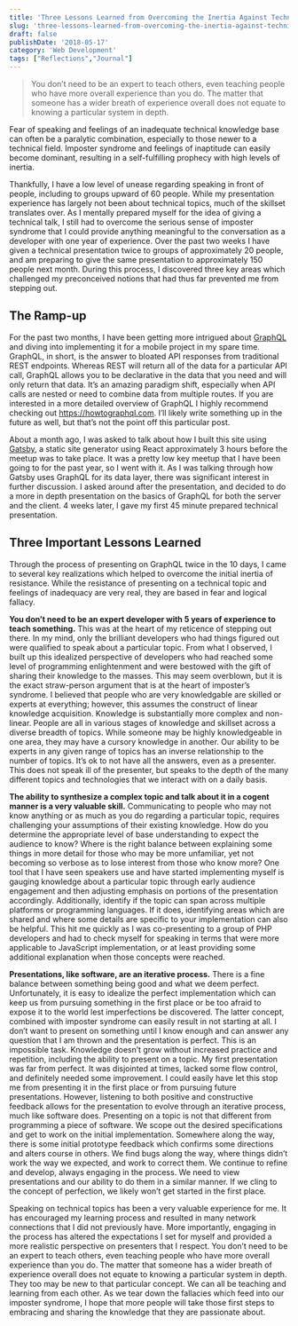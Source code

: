 ```yaml
---
title: 'Three Lessons Learned from Overcoming the Inertia Against Technical Presentations'
slug: 'three-lessons-learned-from-overcoming-the-inertia-against-technical-presentations'
draft: false
publishDate: '2018-05-17'
category: 'Web Development'
tags: ["Reflections","Journal"]
---
```

> You don’t need to be an expert to teach others, even teaching people who have more overall experience than you do. The matter that someone has a wider breath of experience overall does not equate to knowing a particular system in depth.

Fear of speaking and feelings of an inadequate technical knowledge base can often be a paralytic combination, especially to those newer to a technical field. Imposter syndrome and feelings of inaptitude can easily become dominant, resulting in a self-fulfilling prophecy with high levels of inertia.

Thankfully, I have a low level of unease regarding speaking in front of people, including to groups upward of 60 people. While my presentation experience has largely not been about technical topics, much of the skillset translates over. As I mentally prepared myself for the idea of giving a technical talk, I still had to overcome the serious sense of imposter syndrome that I could provide anything meaningful to the conversation as a developer with one year of experience. Over the past two weeks I have given a technical presentation twice to groups of approximately 20 people, and am preparing to give the same presentation to approximately 150 people next month. During this process, I discovered three key areas which challenged my preconceived notions that had thus far prevented me from stepping out.

## The Ramp-up
For the past two months, I have been getting more intrigued about [GraphQL](https:graphql.org) and diving into implementing it for a mobile project in my spare time. GraphQL, in short, is the answer to bloated API responses from traditional REST endpoints. Whereas REST will return all of the data for a particular API call, GraphQL allows you to be declarative in the data that you need and will only return that data. It’s an amazing paradigm shift, especially when API calls are nested or need to combine data from multiple routes. If you are interested in a more detailed overview of GraphQL I highly recommend checking out https://howtographql.com. I’ll likely write something up in the future as well, but that’s not the point off this particular post.

About a month ago, I was asked to talk about how I built this site using [Gatsby](https:gatsbyjs.org), a static site generator using React approximately 3 hours before the meetup was to take place. It was a pretty low key meetup that I have been going to for the past year, so I went with it. As I was talking through how Gatsby uses GraphQL for its data layer, there was significant interest in further discussion. I asked around after the presentation, and decided to do a more in depth presentation on the basics of GraphQL for both the server and the client. 4 weeks later, I gave my first 45 minute prepared technical presentation.

## Three Important Lessons Learned
Through the process of presenting on GraphQL twice in the 10 days, I came to several key realizations which helped to overcome the initial inertia of resistance. While the resistance of presenting on a technical topic and feelings of inadequacy are very real, they are based in fear and logical fallacy.

**You don’t need to be an expert developer with 5 years of experience to teach something.** This was at the heart of my reticence of stepping out there. In my mind, only the brilliant developers who had things figured out were qualified to speak about a particular topic. From what I observed, I built up this idealized perspective of developers who had reached some level of programming enlightenment and were bestowed with the gift of sharing their knowledge to the masses. This may seem overblown, but it is the exact straw-person argument that is at the heart of imposter’s syndrome. I believed that people who are very knowledgable are skilled or experts at everything; however, this assumes the construct of linear knowledge acquisition. Knowledge is substantially more complex and non-linear. People are all in various stages of knowledge and skillset across a diverse breadth of topics. While someone may be highly knowledgeable in one area, they may have a cursory knowledge in another. Our ability to be experts in any given range of topics has an inverse relationship to the number of topics. It’s ok to not have all the answers, even as a presenter. This does not speak ill of the presenter, but speaks to the depth of the many different topics and technologies that we interact with on a daily basis.

**The ability to synthesize a complex topic and talk about it in a cogent manner is a very valuable skill.** Communicating to people who may not know anything or as much as you do regarding a particular topic, requires challenging your assumptions of their existing knowledge. How do you determine the appropriate level of base understanding to expect the audience to know? Where is the right balance between explaining some things in more detail for those who may be more unfamiliar, yet not becoming so verbose as to lose interest from those who know more? One tool that I have seen speakers use and have started implementing myself is gauging knowledge about a particular topic through early audience engagement and then adjusting emphasis on portions of the presentation accordingly. Additionally, identify if the topic can span across multiple platforms or programming languages. If it does, identifying areas which are shared and where some details are specific to your implementation can also be helpful. This hit me quickly as I was co-presenting to a group of PHP developers and had to check myself for speaking in terms that were more applicable to JavaScript implementation, or at least providing some additional explanation when those concepts were reached.

**Presentations, like software, are an iterative process.** There is a fine balance between something being good and what we deem perfect. Unfortunately, it is easy to idealize the perfect implementation which can keep us from pursuing something in the first place or be too afraid to expose it to the world lest imperfections be discovered. The latter concept, combined with imposter syndrome can easily result in not starting at all. I don’t want to present on something until I know enough and can answer any question that I am thrown and the presentation is perfect. This is an impossible task. Knowledge doesn’t grow without increased practice and repetition, including the ability to present on a topic. My first presentation was far from perfect. It was disjointed at times, lacked some flow control, and definitely needed some improvement. I could easily have let this stop me from presenting it in the first place or from pursuing future presentations. However, listening to both positive and constructive feedback allows for the presentation to evolve through an iterative process, much like software does. Presenting on a topic is not that different from programming a piece of software. We scope out the desired specifications and get to work on the initial implementation. Somewhere along the way, there is some initial prototype feedback which confirms some directions and alters course in others. We find bugs along the way, where things didn’t work the way we expected, and work to correct them. We continue to refine and develop, always engaging in the process. We need to view presentations and our ability to do them in a similar manner. If we cling to the concept of perfection, we likely won’t get started in the first place. 

Speaking on technical topics has been a very valuable experience for me. It has encouraged my learning process and resulted in many network connections that I did not previously have. More importantly, engaging in the process has altered the expectations I set for myself and provided a more realistic perspective on presenters that I respect. You don’t need to be an expert to teach others, even teaching people who have more overall experience than you do. The matter that someone has a wider breath of experience overall does not equate to knowing a particular system in depth. They too may be new to that particular concept. We can all be teaching and learning from each other. As we tear down the fallacies which feed into our imposter syndrome, I hope that more people will take those first steps to embracing and sharing the knowledge that they are passionate about.
